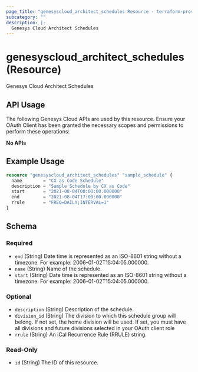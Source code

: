 ```yaml
---
page_title: "genesyscloud_architect_schedules Resource - terraform-provider-genesyscloud-jonesb"
subcategory: ""
description: |-
  Genesys Cloud Architect Schedules
---
```

# genesyscloud_architect_schedules (Resource)

Genesys Cloud Architect Schedules

## API Usage
The following Genesys Cloud APIs are used by this resource. Ensure your OAuth Client has been granted the necessary scopes and permissions to perform these operations:

**No APIs**

## Example Usage

```terraform
resource "genesyscloud_architect_schedules" "sample_schedule" {
  name        = "CX as Code Schedule"
  description = "Sample Schedule by CX as Code"
  start       = "2021-08-04T08:00:00.000000"
  end         = "2021-08-04T17:00:00.000000"
  rrule       = "FREQ=DAILY;INTERVAL=1"
}
```

<!-- schema generated by tfplugindocs -->
## Schema

### Required

- `end` (String) Date time is represented as an ISO-8601 string without a timezone. For example: 2006-01-02T15:04:05.000000.
- `name` (String) Name of the schedule.
- `start` (String) Date time is represented as an ISO-8601 string without a timezone. For example: 2006-01-02T15:04:05.000000.

### Optional

- `description` (String) Description of the schedule.
- `division_id` (String) The division to which this schedule group will belong. If not set, the home division will be used. If set, you must have all divisions and future divisions selected in your OAuth client role
- `rrule` (String) An iCal Recurrence Rule (RRULE) string.

### Read-Only

- `id` (String) The ID of this resource.

